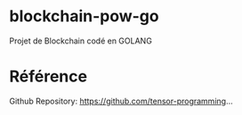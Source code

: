 # blockchain-pow-go
Projet de Blockchain codé en GOLANG

# Référence
Github Repository: https://github.com/tensor-programming...
